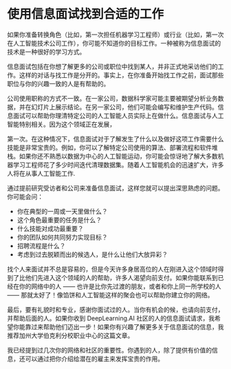 # 使用信息面试找到合适的工作

如果你准备转换角色（比如，第一次担任机器学习工程师）或行业（比如，第一次在人工智能技术公司工作），你可能不知道你的目标工作。一种被称为信息面试的技术是一种很好的学习方式。

信息面试包括在你想了解更多的公司或职位中找到某人，并非正式地采访他们的工作。这样的对话与找工作是分开的。事实上，在你准备开始找工作之前，面试那些职位与你的兴趣一致的人是有帮助的。

公司使用职称的方式不一致。在一家公司，数据科学家可能主要被期望分析业务数据，并在幻灯片上展示结论。在另一家公司，他们可能会编写和维护生产代码。信息面试可以帮助你理清特定公司的人工智能人员实际上在做什么。信息面试与人工智能特别相关。因为这个领域正在发展，

第一次。在这种情况下，信息面试对于了解发生了什么以及做好这项工作需要什么技能是非常宝贵的。例如，你可以了解特定公司使用的算法、部署流程和软件堆栈。如果你还不熟悉以数据为中心的人工智能运动，你可能会惊讶地了解大多数机器学习工程师花了多少时间迭代清理数据集。随着人工智能机会的迅速扩大，许多人将在从事人工智能工作.

通过提前研究受访者和公司来准备信息面试，这样您就可以提出深思熟虑的问题。你可能会问：

- 你在典型的一周或一天里做什么？
- 这个角色最重要的任务是什么？
- 什么技能对成功最重要？
- 你的团队如何共同努力实现目标？
- 招聘流程是什么？
- 考虑到过去脱颖而出的候选人，是什么让他们大放异彩？

找个人来面试并不总是容易的，但是今天许多身居高位的人在刚进入这个领域时得到了比他们先进入这个领域的人的帮助，许多人渴望向前支付。如果你能联系到已经在你的网络中的人 —— 也许是比你先过渡的朋友，或者和你上同一所学校的人 —— 那就太好了！像馅饼和人工智能这样的聚会也可以帮助你建立你的网络。

最后，要有礼貌时和专业，感谢你面试过的人。当你有机会的候，也请向前支付，并帮助后面的人。如果你收到 DeepLearning.AI 社区的人的信息面试请求，我希望你能靠过来帮助他们迈出一步！如果你有兴趣了解更多关于信息面试的信息，我推荐加州大学伯克利分校职业中心的这篇文章。

我已经提到过几次你的网络和社区的重要性。你遇到的人，除了提供有价值的信息，还可以通过把你介绍给潜在的雇主来发挥宝贵的作用。